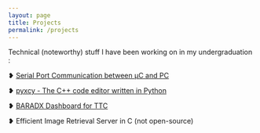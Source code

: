 ```yaml
---
layout: page
title: Projects
permalink: /projects
---
```

Technical (noteworthy) stuff I have been working on in my undergraduation :

❥ <a href="https://rounakdatta.github.io/2017/09/02/spc-proj.html">Serial Port Communication between μC and PC</a>

❥ <a href="https://rounakdatta.github.io/2017/09/07/pyxcy-proj.html">pyxcy - The C++ code editor written in Python</a>

❥ <a href="https://rounakdatta.github.io/2017/09/14/baradx-proj.html">BARADX Dashboard for TTC</a>

❥ Efficient Image Retrieval Server in C (not open-source)
